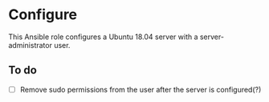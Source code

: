 # Configure
This Ansible role configures a Ubuntu 18.04 server with a server-administrator user.

## To do
- [ ] Remove sudo permissions from the user after the server is configured(?)

